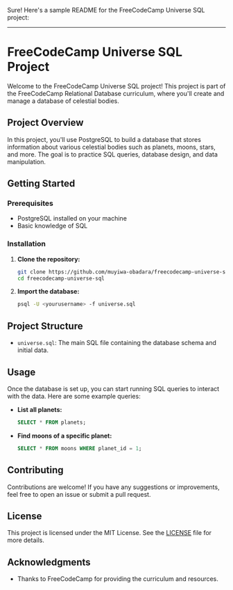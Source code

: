 Sure! Here's a sample README for the FreeCodeCamp Universe SQL project:

---

# FreeCodeCamp Universe SQL Project

Welcome to the FreeCodeCamp Universe SQL project! This project is part of the FreeCodeCamp Relational Database curriculum, where you'll create and manage a database of celestial bodies.

## Project Overview

In this project, you'll use PostgreSQL to build a database that stores information about various celestial bodies such as planets, moons, stars, and more. The goal is to practice SQL queries, database design, and data manipulation.

## Getting Started

### Prerequisites

- PostgreSQL installed on your machine
- Basic knowledge of SQL

### Installation

1. **Clone the repository:**
   ```bash
   git clone https://github.com/muyiwa-obadara/freecodecamp-universe-sql.git
   cd freecodecamp-universe-sql
   ```

2. **Import the database:**
   ```bash
   psql -U <yourusername> -f universe.sql
   ```

## Project Structure

- `universe.sql`: The main SQL file containing the database schema and initial data.

## Usage

Once the database is set up, you can start running SQL queries to interact with the data. Here are some example queries:

- **List all planets:**
  ```sql
  SELECT * FROM planets;
  ```

- **Find moons of a specific planet:**
  ```sql
  SELECT * FROM moons WHERE planet_id = 1;
  ```

## Contributing

Contributions are welcome! If you have any suggestions or improvements, feel free to open an issue or submit a pull request.

## License

This project is licensed under the MIT License. See the [LICENSE](LICENSE) file for more details.

## Acknowledgments

- Thanks to FreeCodeCamp for providing the curriculum and resources.